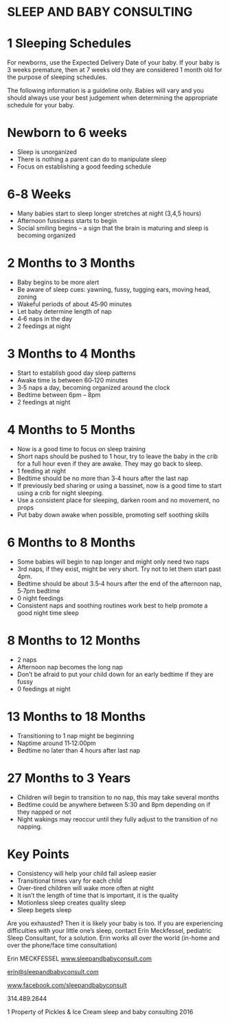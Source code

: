 # SLEEP AND BABY CONSULTING

# 1 Sleeping Schedules

For newborns, use the Expected Delivery Date of your baby. If your baby is 3 weeks premature, then at 7 weeks old they are considered 1 month old for the purpose of sleeping schedules.

The following information is a guideline only. Babies will vary and you should always use your best judgement when determining the appropriate schedule for your baby.

# Newborn to 6 weeks

- Sleep is unorganized
- There is nothing a parent can do to manipulate sleep
- Focus on establishing a good feeding schedule

# 6‑8 Weeks

- Many babies start to sleep longer stretches at night (3,4,5 hours)
- Afternoon fussiness starts to begin
- Social smiling begins – a sign that the brain is maturing and sleep is becoming organized

# 2 Months to 3 Months

- Baby begins to be more alert
- Be aware of sleep cues: yawning, fussy, tugging ears, moving head, zoning
- Wakeful periods of about 45‑90 minutes
- Let baby determine length of nap
- 4‑6 naps in the day
- 2 feedings at night

# 3 Months to 4 Months

- Start to establish good day sleep patterns
- Awake time is between 60‑120 minutes
- 3‑5 naps a day, becoming organized around the clock
- Bedtime between 6pm – 8pm
- 2 feedings at night

# 4 Months to 5 Months

- Now is a good time to focus on sleep training
- Short naps should be pushed to 1 hour, try to leave the baby in the crib for a full hour even if they are awake. They may go back to sleep.
- 1 feeding at night
- Bedtime should be no more than 3‑4 hours after the last nap
- If previously bed sharing or using a bassinet, now is a good time to start using a crib for night sleeping.
- Use a consistent place for sleeping, darken room and no movement, no props
- Put baby down awake when possible, promoting self soothing skills

# 6 Months to 8 Months

- Some babies will begin to nap longer and might only need two naps
- 3rd naps, if they exist, might be very short. Try not to let them start past 4pm.
- Bedtime should be about 3.5‑4 hours after the end of the afternoon nap, 5‑7pm bedtime
- 0 night feedings
- Consistent naps and soothing routines work best to help promote a good night time sleep

# 8 Months to 12 Months

- 2 naps
- Afternoon nap becomes the long nap
- Don’t be afraid to put your child down for an early bedtime if they are fussy
- 0 feedings at night

# 13 Months to 18 Months

- Transitioning to 1 nap might be beginning
- Naptime around 11‑12:00pm
- Bedtime no later than 4 hours after last nap

# 27 Months to 3 Years

- Children will begin to transition to no nap, this may take several months
- Bedtime could be anywhere between 5:30 and 8pm depending on if they napped or not
- Night wakings may reoccur until they fully adjust to the transition of no napping.

# Key Points

- Consistency will help your child fall asleep easier
- Transitional times vary for each child
- Over-tired children will wake more often at night
- It isn’t the length of time that is important, it is the quality
- Motionless sleep creates quality sleep
- Sleep begets sleep

Are you exhausted? Then it is likely your baby is too. If you are experiencing difficulties with your little one’s sleep, contact Erin Meckfessel, pediatric Sleep Consultant, for a solution. Erin works all over the world (in-home and over the phone/face time consultation)

Erin MECKFESSEL www.sleepandbabyconsult.com

erin@sleepandbabyconsult.com

www.facebook.com/sleepandbabyconsult

314.489.2644

1 Property of Pickles & Ice Cream sleep and baby consulting 2016